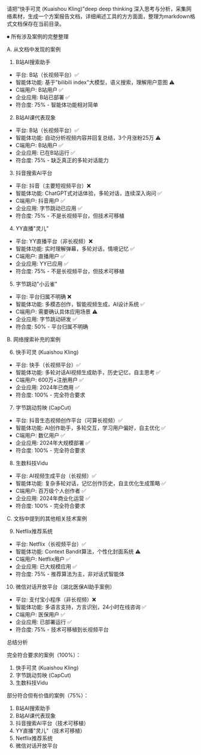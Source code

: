 
请把“快手可灵 (Kuaishou Kling)”deep deep thinking 深入思考与分析，采集网络素材，生成一个方案报告文档，详细阐述工具的方方面面，整理为markdown格式文档保存在当前目录。

⏺ 所有涉及案例的完整整理

  A. 从文档中发现的案例

  1. B站AI搜索助手

  - 平台: B站（长视频平台）✅
  - 智能体功能: 基于"bilibili index"大模型，语义搜索，理解用户意图 ⚠️
  - C端用户: B站用户 ✅
  - 企业应用: B站已部署 ✅
  - 符合度: 75% - 智能体功能相对简单

  2. B站AI课代表现象

  - 平台: B站（长视频平台）✅
  - 智能体功能: 自动分析视频内容并回复总结，3个月涨粉25万 ⚠️
  - C端用户: B站用户 ✅
  - 企业应用: 已在B站运行 ✅
  - 符合度: 75% - 缺乏真正的多轮对话能力

  3. 抖音搜索AI平台

  - 平台: 抖音（主要短视频平台）❌
  - 智能体功能: ChatGPT式对话体验，多轮对话，连续深入询问 ✅
  - C端用户: 抖音用户 ✅
  - 企业应用: 字节跳动已应用 ✅
  - 符合度: 75% - 不是长视频平台，但技术可移植

  4. YY直播"灵儿"

  - 平台: YY直播平台（非长视频）❌
  - 智能体功能: 实时理解弹幕，多轮对话，情境记忆 ✅
  - C端用户: 直播用户 ✅
  - 企业应用: YY已应用 ✅
  - 符合度: 75% - 不是长视频平台，但技术可移植

  5. 字节跳动"小云雀"

  - 平台: 平台归属不明确 ❌
  - 智能体功能: 多模态创作，智能视频生成，AI设计系统 ✅
  - C端用户: 需要确认具体应用场景 ⚠️
  - 企业应用: 字节跳动研发 ✅
  - 符合度: 50% - 平台归属不明确

  B. 网络搜索补充的案例

  6. 快手可灵 (Kuaishou Kling)

  - 平台: 快手（长视频平台）✅
  - 智能体功能: 多轮对话AI视频生成助手，历史记忆，自主思考 ✅
  - C端用户: 600万+注册用户 ✅
  - 企业应用: 2024年已商用 ✅
  - 符合度: 100% - 完全符合要求

  7. 字节跳动剪映 (CapCut)

  - 平台: 抖音生态视频创作平台（可算长视频）✅
  - 智能体功能: AI创作助手，多轮交互，学习用户偏好，自主优化 ✅
  - C端用户: 数亿用户 ✅
  - 企业应用: 2024年大规模部署 ✅
  - 符合度: 100% - 完全符合要求

  8. 生数科技Vidu

  - 平台: AI视频生成平台（长视频）✅
  - 智能体功能: 复杂多轮对话，记忆创作历史，自主优化生成策略 ✅
  - C端用户: 百万级个人创作者 ✅
  - 企业应用: 2024年商业化运营 ✅
  - 符合度: 100% - 完全符合要求

  C. 文档中提到的其他相关技术案例

  9. Netflix推荐系统

  - 平台: Netflix（长视频平台）✅
  - 智能体功能: Context Bandit算法，个性化封面系统 ⚠️
  - C端用户: Netflix用户 ✅
  - 企业应用: 已大规模应用 ✅
  - 符合度: 75% - 推荐算法为主，非对话式智能体

  10. 微信对话开放平台（湖北医保AI助手案例）

  - 平台: 支付宝小程序（非长视频）❌
  - 智能体功能: 多语言支持，方言识别，24小时在线咨询 ✅
  - C端用户: 医保用户 ✅
  - 企业应用: 已部署运行 ✅
  - 符合度: 75% - 技术可移植到长视频平台

  总结分析

  完全符合要求的案例（100%）：
  1. 快手可灵 (Kuaishou Kling)
  2. 字节跳动剪映 (CapCut)
  3. 生数科技Vidu

  部分符合但有价值的案例（75%）：
  1. B站AI搜索助手
  2. B站AI课代表现象
  3. 抖音搜索AI平台（技术可移植）
  4. YY直播"灵儿"（技术可移植）
  5. Netflix推荐系统
  6. 微信对话开放平台
